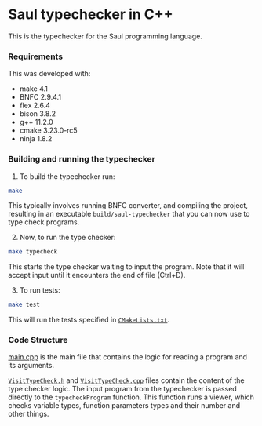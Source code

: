 # Saul typechecker in C++

This is the typechecker for the Saul programming language.

### Requirements

This was developed with:

* make 4.1
* BNFC 2.9.4.1
* flex 2.6.4
* bison 3.8.2
* g++ 11.2.0
* cmake 3.23.0-rc5
* ninja 1.8.2

### Building and running the typechecker

1. To build the typechecker run:

```sh
make
```

This typically involves running BNFC converter, and compiling the project,
resulting in an executable `build/saul-typechecker` that you can now use to type check programs.

2. Now, to run the type checker:

```sh
make typecheck
```

This starts the type checker waiting to input the program. Note that it will accept input until it encounters the end of file (Ctrl+D).

3. To run tests:

```sh
make test
```

This will run the tests specified in [`CMakeLists.txt`](CMakeLists.txt).

### Code Structure

[main.cpp](src/main.cpp) is the main file that contains the logic for reading a program and its arguments.

[`VisitTypeCheck.h`](src/VisitTypeCheck.h) and [`VisitTypeCheck.cpp`](src/VisitTypeCheck.cpp) files contain the content of the type checker logic. 
The input program from the typechecker is passed directly to the `typecheckProgram` function. This function runs a viewer, which checks variable types, function parameters types and their number and other things.